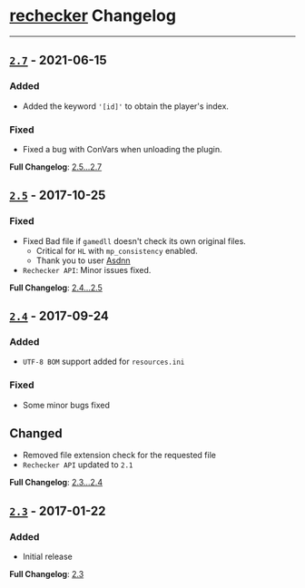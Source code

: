 # [rechecker](https://github.com/rehlds/rechecker) Changelog

---

## [`2.7`](https://github.com/rehlds/rechecker/releases/tag/2.7) - 2021-06-15

### Added
- Added the keyword `'[id]'` to obtain the player's index.

### Fixed
- Fixed a bug with ConVars when unloading the plugin.

**Full Changelog**: [2.5...2.7](https://github.com/rehlds/rechecker/compare/2.5...2.7)

## [`2.5`](https://github.com/rehlds/rechecker/releases/tag/2.5) - 2017-10-25

### Fixed
- Fixed Bad file if `gamedll` doesn't check its own original files. 
  - Critical for `HL` with `mp_consistency` enabled.
  - Thank you to user [Asdnn](http://aghl.ru/forum/viewtopic.php?f=10&t=2796#p29278)
- `Rechecker API`: Minor issues fixed.

**Full Changelog**: [2.4...2.5](https://github.com/rehlds/rechecker/compare/2.4...2.5)

## [`2.4`](https://github.com/rehlds/rechecker/releases/tag/2.4) - 2017-09-24

### Added
- `UTF-8 BOM` support added for `resources.ini`

### Fixed
- Some minor bugs fixed

## Changed
- Removed file extension check for the requested file
- `Rechecker API` updated to `2.1`

**Full Changelog**: [2.3...2.4](https://github.com/rehlds/rechecker/compare/2.3...2.4)

## [`2.3`](https://github.com/rehlds/rechecker/releases/tag/2.3) - 2017-01-22

### Added
- Initial release

**Full Changelog**: [2.3](https://github.com/rehlds/rechecker/commits/2.3)
